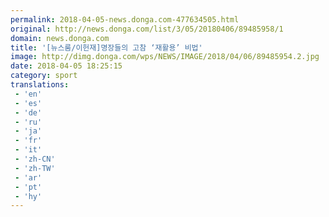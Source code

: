 ```yaml
---
permalink: 2018-04-05-news.donga.com-477634505.html
original: http://news.donga.com/list/3/05/20180406/89485958/1
domain: news.donga.com
title: '[뉴스룸/이헌재]명장들의 고참 ‘재활용’ 비법'
image: http://dimg.donga.com/wps/NEWS/IMAGE/2018/04/06/89485954.2.jpg
date: 2018-04-05 18:25:15
category: sport
translations: 
 - 'en'
 - 'es'
 - 'de'
 - 'ru'
 - 'ja'
 - 'fr'
 - 'it'
 - 'zh-CN'
 - 'zh-TW'
 - 'ar'
 - 'pt'
 - 'hy'
---
```


